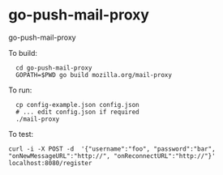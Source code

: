 go-push-mail-proxy
==================

go-push-mail-proxy

To build:
```
  cd go-push-mail-proxy
  GOPATH=$PWD go build mozilla.org/mail-proxy
```

To run:
```
  cp config-example.json config.json
  # ... edit config.json if required
  ./mail-proxy
```

To test:
```
curl -i -X POST -d  '{"username":"foo", "password":"bar", "onNewMessageURL":"http://", "onReconnectURL":"http://"}' localhost:8080/register
